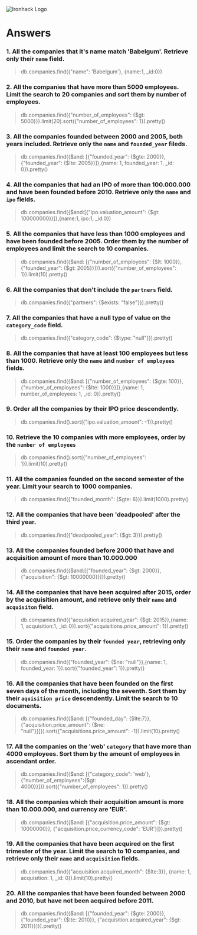 ![Ironhack Logo](https://i.imgur.com/1QgrNNw.png)

# Answers

### 1. All the companies that it's name match 'Babelgum'. Retrieve only their `name` field.
> db.companies.find({"name": 'Babelgum'}, {name:1, _id:0})


### 2. All the companies that have more than 5000 employees. Limit the search to 20 companies and sort them by **number of employees**.
> db.companies.find({"number_of_employees": {$gt: 5000}}).limit(20).sort({"number_of_employees": 1}).pretty()
### 3. All the companies founded between 2000 and 2005, both years included. Retrieve only the `name` and `founded_year` fileds.
> db.companies.find({$and: [{"founded_year": {$gte: 2000}}, {"founded_year": {$lte: 2005}}]},{name: 1, founded_year: 1, _id: 0}).pretty()


### 4. All the companies that had an IPO of more than 100.000.000 and have been founded before 2010. Retrieve only the `name` and `ipo` fields.
> db.companies.find({$and:[{"ipo.valuation_amount": {$gt: 100000000}}]},{name:1, ipo:1, _id:0})


### 5. All the companies that have less than 1000 employees and have been founded before 2005. Order them by the number of employees and limit the search to 10 companies.
> db.companies.find({$and: [{"number_of_employees": {$lt: 1000}},{"founded_year": {$gt: 2005}}]}).sort({"number_of_employees": 1}).limit(10).pretty()


### 6. All the companies that don't include the `partners` field.
> db.companies.find({"partners": {$exists: "false"}}).pretty()


### 7. All the companies that have a null type of value on the `category_code` field.
> db.companies.find({"category_code": {$type: "null"}}).pretty()


### 8. All the companies that have at least 100 employees but less than 1000. Retrieve only the `name` and `number of employees` fields.
> db.companies.find({$and: [{"number_of_employees": {$gte: 100}},{"number_of_employees": {$lte: 1000}}]},{name: 1, number_of_employees: 1, _id: 0}).pretty()


### 9. Order all the companies by their IPO price descendently.
> db.companies.find().sort({"ipo.valuation_amount": -1}).pretty()


### 10. Retrieve the 10 companies with more employees, order by the `number of employees`
> db.companies.find().sort({"number_of_employees": 1}).limit(10).pretty()


### 11. All the companies founded on the second semester of the year. Limit your search to 1000 companies.
> db.companies.find({"founded_month": {$gte: 6}}).limit(1000).pretty()


### 12. All the companies that have been 'deadpooled' after the third year.
> db.companies.find({"deadpooled_year": {$gt: 3}}).pretty()


### 13. All the companies founded before 2000 that have and acquisition amount of more than 10.000.000
> db.companies.find({$and:[{"founded_year": {$gt: 2000}},{"acquisition": {$gt: 10000000}}]}).pretty()



### 14. All the companies that have been acquired after 2015, order by the acquisition amount, and retrieve only their `name` and `acquisiton` field.
> db.companies.find({"acquisition.acquired_year": {$gt: 2015}},{name: 1, acquisition:1, _id: 0}).sort({"acquisitions.price_amount": 1}).pretty()


### 15. Order the companies by their `founded year`, retrieving only their `name` and `founded year`.
> db.companies.find({"founded_year": {$ne: "null"}},{name: 1, founded_year: 1}).sort({"founded_year": 1}).pretty()


### 16. All the companies that have been founded on the first seven days of the month, including the seventh. Sort them by their `aquisition price` descendently. Limit the search to 10 documents.
> db.companies.find({$and: [{"founded_day": {$lte:7}}, {"acquisition.price_amount": {$ne: "null"}}]}).sort({"acquisitions.price_amount": -1}).limit(10).pretty()

### 17. All the companies on the 'web' `category` that have more than 4000 employees. Sort them by the amount of employees in ascendant order.
> db.companies.find({$and: [{"category_code": 'web'},{"number_of_employees":{$gt: 4000}}]}).sort({"number_of_employees": 1}).pretty()


### 18. All the companies which their acquisition amount is more than 10.000.000, and currency are 'EUR'.
> db.companies.find({$and: [{"acquisition.price_amount": {$gt: 10000000}}, {"acquisition.price_currency_code": 'EUR'}]}).pretty()


### 19. All the companies that have been acquired on the first trimester of the year. Limit the search to 10 companies, and retrieve only their `name` and `acquisition` fields.
> db.companies.find({"acquisition.acquired_month": {$lte:3}}, {name: 1, acquisition: 1, _id: 0}).limit(10).pretty()


### 20. All the companies that have been founded between 2000 and 2010, but have not been acquired before 2011.
> db.companies.find({$and: [{"founded_year": {$gte: 2000}}, {"founded_year": {$lte: 2010}}, {"acquisition.acquired_year": {$gt: 2011}}]}).pretty()

